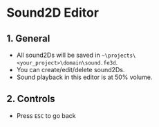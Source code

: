 # Sound2D Editor

## 1. General

- All sound2Ds will be saved in `~\projects\<your_project>\domain\sound.fe3d`.
- You can create/edit/delete sound2Ds.
- Sound playback in this editor is at 50% volume.

## 2. Controls

- Press `ESC` to go back
